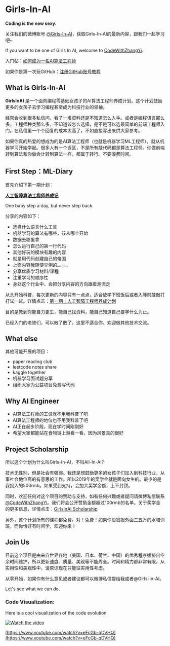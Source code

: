 # Girls-In-AI
**Coding is the new sexy.** 

关注我们的微博账号 [@Girls-In-AI](https://m.weibo.cn/profile/2650740963)，获取Girls-In-AI的最新内容，跟我们一起学习吧~

If you want to be one of Girls In AI, welcome to [CodeWithZhangYi](https://m.weibo.cn/profile/3340707810).

入门帖：[如何成为一名AI算法工程师](https://m.weibo.cn/status/4289240508237933?)

如果你是第一次玩GitHub：[注册GitHub账号教程](https://github.com/YZHANG1270/Girls-In-AI/blob/master/sign_up_github/README.md)



## What is Girls-In-AI

**GirlsInAI** 是一个面向编程零基础女孩子的AI算法工程师养成计划。这个计划鼓励更多的女孩子去学习编程甚至成为科技行业的领袖。

经常会收到很多私信问，看了一堆资料还是不知道怎么入手。或者是编程语言那么多，工程师种类那么多，不知道该怎么选择，是不是可以选最简单的前端工程师入门。在私信里一个个回复的成本太高了，不如直接写出来供大家参考。

如果你真的热爱的想成为的是AI算法工程师（也就是机器学习ML工程师），就从机器学习开始学起。很多人有一个误区，不是所有敲代码都是算法工程师。你做前端转到算法和你做会计转到算法一样，都属于转行。不要浪费时间。



## First Step：ML-Diary

首先介绍下第一期计划：

[**人工智障算法工程师养成记**](https://github.com/YZHANG1270/Girls-In-AI/tree/master/machine_learning_diary)

One baby step a day, but never step back.

分享的内容如下：

- 选择什么语言什么工具
- 机器学习的算法有哪些，该从哪个开始
- 数据去哪里拿
- 怎么运行自己的第一行代码
- 其他好玩的模块有趣的内容
- 就是用代码创建自己的帝国
- 上面内容我随便举例的。。。。。
- 分享优质学习材料/课程
- 注重学习的顺序性
- 身处这个行业中，会把分享内容的方向跟着潮流走

从头开始科普，每次更新的内容只有一点点，适合放学下班饭后或者入睡前敲敲打打试一试。详情点击：[第一期：人工智障工程师养成计划](https://github.com/YZHANG1270/Girls-In-AI/blob/master/machine_learning_diary/README.md)

目的是教到你能自力更生，能自己找资料，能自己知道自己要学什么为止。

已经入门的老铁们，可以散了散了，这里不适合你。欢迎做其他技术交流。



## What else

其他可能开展的项目：

- paper reading club
- leetcode notes share
- kaggle together
- 机器学习面试题分享
- 组织大家为公益项目免费写代码



## Why AI Engineer

- AI算法工程师的工资就不用我科普了吧
- AI算法工程师的地位也不用我科普了吧
- AI正在起步阶段，现在学时间刚刚好
- 希望大家都能站在食物链上游看一看，因为风景真的很好



## Project Scholarship

所以这个计划为什么叫Girls-In-AI，不叫All-In-AI?

技术无性别，但是社会有强弱。我还是想鼓励更多的女孩子们加入到科技行业，从事社会地位高的有意思的工作。所以2019年的奖学金就是面向女生的。最少的是我投入的500rmb。如果受到支持，会加大奖学金额，上不封顶。

同时，欢迎任何对这个项目的赞助与支持，如有任何兴趣或者疑问请微博私信联系[@CodeWithZhangYi](https://m.weibo.cn/profile/3340707810)。我们将会公开赞助金额超过100rmb的名单。关于奖学金的更多信息，详情点击：[GirlsInAI Scholarship](https://github.com/YZHANG1270/Girls-In-AI/blob/master/scholarship/README.md)

另外，这个计划所有的课程都免费。对！免费！如果你没钱报外面三五万的水培训班，而你恰好有时间学，欢迎你来！



## Join Us

目前这个项目是由来自世界各地（美国、日本、荷兰、中国）的优秀程序媛挤出空余时间维护，所以更新速度、质量、美观等不能周全。时间和精力都非常有限，从实用性和美观性中，请原谅现在只能往实用性考虑。

从零开始，如果你有什么意见或者建议都可以微博私信提给我或者@Girls-In-AI。

Let's see what we can do.

### Code Visualization:

Here is a cool visualization of the code evolution

 [![Watch the video](https://img.youtube.com/vi/eFcGb-qDVHQ/0.jpg)](https://www.youtube.com/watch?v=eFcGb-qDVHQ)

 [https://www.youtube.com/watch?v=eFcGb-qDVHQ](https://www.youtube.com/watch?v=eFcGb-qDVHQ)

